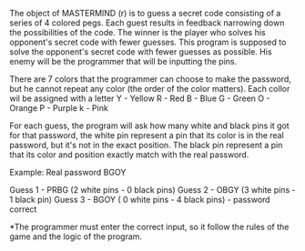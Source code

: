 The object of MASTERMIND (r) is to guess a secret code consisting of a series of 4
colored pegs. Each guest results in feedback narrowing down the possibilities of the
code. The winner is the player who solves his opponent's secret code with fewer
guesses. This program is supposed to solve the opponent's secret code with fewer guesses 
as possible. His enemy will be the programmer that will be inputting the pins.

There are 7 colors that the programmer can choose to make the password, but he cannot
repeat any color (the order of the color matters). Each collor wil be assigned with a letter
Y - Yellow
R - Red
B - Blue
G - Green
O - Orange
P - Purple
k - Pink

For each guess, the program will ask how many white and black pins it got for that password,
the white pin represent a pin that its color is in the real password, but it's not in the 
exact position.
The black pin represent a pin that its color and position exactly match with the real password.

Example: Real password BGOY

Guess 1 - PRBG (2 white pins - 0 black pins)
Guess 2 - OBGY (3 white pins - 1 black pin)
Guess 3 - BGOY ( 0 white pins - 4 black pins)  - password correct


*The programmer must enter the correct input, so it follow the rules of the game and the logic of the program.
